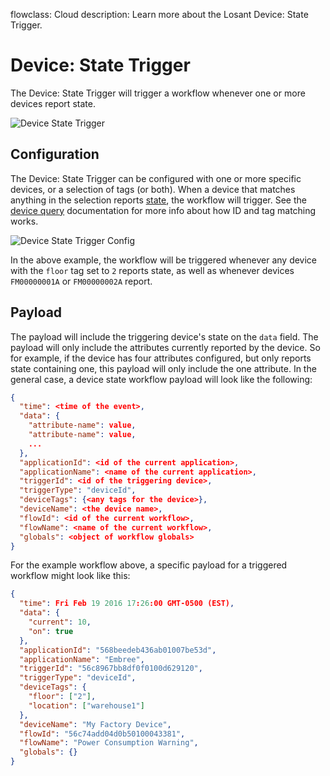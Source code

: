 flowclass: Cloud
description: Learn more about the Losant Device: State Trigger.

# Device: State Trigger

The Device: State Trigger will trigger a workflow whenever one or more devices report state.

![Device State Trigger](/images/workflows/triggers/device-trigger.png "Device State Trigger")

## Configuration

The Device: State Trigger can be configured with one or more specific devices, or a selection of tags (or both). When a device that matches anything in the selection reports [state](devices/state/), the workflow will trigger. See the [device query](/devices/device-queries/) documentation for more info about how ID and tag matching works.

![Device State Trigger Config](/images/workflows/triggers/device-trigger-config.png "Device State Trigger Config")

In the above example, the workflow will be triggered whenever any device with the `floor` tag set to `2` reports state, as well as whenever devices `FM00000001A` or `FM00000002A` report.

## Payload

The payload will include the triggering device's state on the `data` field. The payload will only include the attributes currently reported by the device. So for example, if the device has four attributes configured, but only reports state containing one, this payload will only include the one attribute. In the general case, a device state workflow payload will look like the following:

```json
{
  "time": <time of the event>,
  "data": {
    "attribute-name": value,
    "attribute-name": value,
    ...
  },
  "applicationId": <id of the current application>,
  "applicationName": <name of the current application>,
  "triggerId": <id of the triggering device>,
  "triggerType": "deviceId",
  "deviceTags": {<any tags for the device>},
  "deviceName": <the device name>,
  "flowId": <id of the current workflow>,
  "flowName": <name of the current workflow>,
  "globals": <object of workflow globals>
}
```

For the example workflow above, a specific payload for a triggered workflow might look like this:

```json
{
  "time": Fri Feb 19 2016 17:26:00 GMT-0500 (EST),
  "data": {
    "current": 10,
    "on": true
  },
  "applicationId": "568beedeb436ab01007be53d",
  "applicationName": "Embree",
  "triggerId": "56c8967bb8df0f0100d629120",
  "triggerType": "deviceId",
  "deviceTags": {
    "floor": ["2"],
    "location": ["warehouse1"]
  },
  "deviceName": "My Factory Device",
  "flowId": "56c74add04d0b50100043381",
  "flowName": "Power Consumption Warning",
  "globals": {}
}
```

